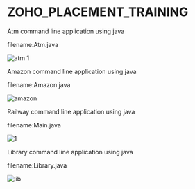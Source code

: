 # ZOHO_PLACEMENT_TRAINING

Atm command line application using java

filename:Atm.java

![atm 1](https://user-images.githubusercontent.com/97504941/150509074-f56ce97a-ad30-4e27-8bd7-09530d2b0a4d.png)

Amazon command line application using java

filename:Amazon.java

![amazon](https://user-images.githubusercontent.com/97504941/150509535-e281d99e-f4d3-4b47-b1c8-ccadef536dfb.png)

Railway command line application using java

filename:Main.java

![1](https://user-images.githubusercontent.com/97504941/150509770-5c4ac7e8-3819-4c31-bbac-77f652ba6f86.png)

Library command line application using java

filename:Library.java

![lib](https://user-images.githubusercontent.com/97504941/150509937-456cc155-4917-47a2-84c9-71ee3d5d4911.png)




